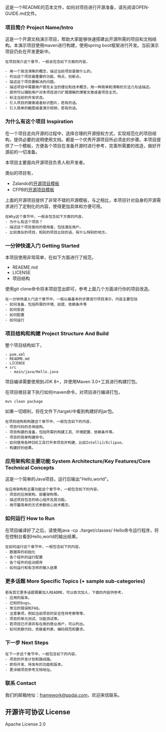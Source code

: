 这是一个README的范本文件，如何对项目进行开源准备，请先阅读OPEN-GUIDE.md文件。

### 项目简介 Project Name/Intro

这是一个开源文档演示项目，帮助大家能够快速搭建出开源所需的项目和文档结构。本演示项目使用maven进行构建，使用spring boot框架进行开发。当前演示项目仍处在开发更新中。

```
在项目简介这个章节，一般会包含如下方面的内容，

- 用一个简洁清晰的概念，描述当前项目是做什么的。
- 列出这个项目最重要的功能、特点、创新点。
- 描述这个项目要解决的问题。
- 描述项目中需要用户首先关注的理论和技术概念，用一种简单和清晰的方法几句话描述。
- 提供可以辅助用户对本项目进行扩展理解的博客文章或者项目主页。
- 标注当前的开发状态。
- 引入项目的徽章或者标识图片，若有的话。
- 引入简单的截图或者演示视频，若有的话。
```

### 为什么有这个项目 Inspiration

在一个项目走向开源的过程中，选择合理的开源授权方式，实现规范化的项目结构，提供必要的说明使用文档，都是一个优秀开源项目所必须走的步骤。本项目提供了一个模板，方便各个项目在准备开源时进行参考，完善所需要的改造，做好开源前的一切准备。

本项目主要面向开源项目负责人和开发者。

类似的项目有，
- Zalando的[开源项目模板](https://github.com/zalando/zalando-howto-open-source)
- CFPB的[开源项目模板](https://github.com/cfpb/open-source-project-template)

上面的开源项目提供了非常不错的开源模板，与之相比，本项目针对自身的开源需求进行了定制化的内容，使得更加具体和方便可用。

```
在Why这个章节中，一般会包含如下方面的内容，
- 为什么有这个项目？
- 描述这个项目面向的使用者，包括潜在用户。
- 比较类似的项目，和别的项目比较的话，有什么特别的地方。
```

### 一分钟快速入门 Getting Started

本项目使用非常简单，在如下方面进行了规范，
- REAEME.md
- LICENSE
- 项目结构

使用git clone命令将本项目签出即可，参考上面几个方面进行你的项目改造。

```
在一分钟快速入门这个章节中，一般以最基本的步骤进行项目演示，内容主要包括
- 如何准备，包括所需的环境、前提、依赖条件等
- 如何安装
- 如何配置
- 如何运行
```

### 项目结构和构建 Project Structure And Build

整个项目结构如下，
```
- pom.xml
- README.md
- LICENSE
+ src
  - main/java/Hello.java
```

项目编译需要使用到JDK 8+，并使用Maven 3.0+工具进行构建打包。

在项目根目录下执行如何maven命令，对项目进行编译打包，
```
mvn clean package
```
如果一切顺利，将在文件下/target/中看到构建好的jar包。

```
在项目结构和构建这个章节中，一般包含如下的内容，
- 项目代码的总体结构。
- 项目构建的准备，包括所需的构建工具、环境配置、依赖条件等。
- 项目的简单构建命令。
- 如何使用各种IDE工具打开本项目并构建，比如IntelliJ/Eclipse。
- 构建好的结果。
```

### 应用架构和主要功能 System Architecture/Key Features/Core Technical Concepts
这是一个简单的Java项目，运行后输出"Hello,world"。

```
在应用架构和主要功能这个章节中，一般包含如下的内容，
- 项目的应用架构、部署架构等。
- 描述项目包含的核心组件及其功能。
- 用尽量简单的方式参数核心技术概念。
```

### 如何运行 How to Run

在项目编译好了之后，请使用java -cp ./target/classes/ Hello命令运行程序，将在控制台看到Hello,world的输出结果。

```
在如何运行这个章节中，一般包含如下的内容，
- 数据库的初始化
- 各个组件的运行配置
- 各个组件的启动顺序
- 如何运行和有怎样的输入结果
```

### 更多话题 More Specific Topics (+ sample sub-categories)

```
若有其它更多话题需要加入README，可以依次加入，下面的内容供参考，
- 应用的版本。
- 已知的bugs。
- 常见的错误和FAQ。
- 注意事项，例如当前项目的安全性待考察等等。
- 项目的单元测试、功能测试等。
- 若项目已开源并有在用的商业用户，可以列出。
- 如何贡献代码，贡献者列表，编码规范和要求。
```

### 下一步 Next Steps

```
在下一步这个章节中，一般包含如下的内容，
- 项目的开发计划和路线路。
- 即将开发、待发布的功能和版本。
- 更详细项目参考文档地址。
```

### 联系 Contact
我们的邮箱地址：framework@ppdai.com，欢迎来信联系。

## 开源许可协议 License
Apache License 2.0
